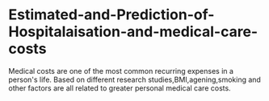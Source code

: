 # Estimated-and-Prediction-of-Hospitalaisation-and-medical-care-costs
Medical costs are one of the most common recurring expenses in a person's life. Based on different research studies,BMI,agening,smoking and other factors are all related to greater personal medical care costs.
